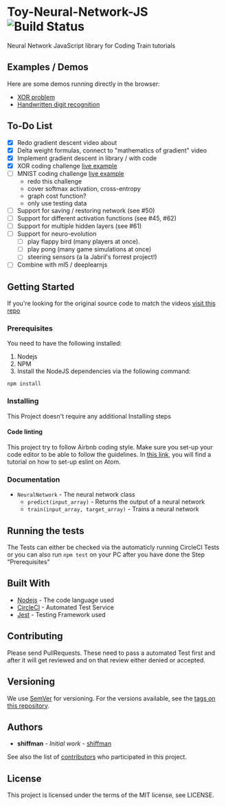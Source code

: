 # Toy-Neural-Network-JS ![Build Status](https://circleci.com/gh/CodingTrain/Toy-Neural-Network-JS.png?&style=shield&circle-token=:circle-token)

Neural Network JavaScript library for Coding Train tutorials

## Examples / Demos
Here are some demos running directly in the browser:
* [XOR problem](https://codingtrain.github.io/Toy-Neural-Network-JS/examples/xor/)
* [Handwritten digit recognition](https://codingtrain.github.io/Toy-Neural-Network-JS/examples/mnist/)

## To-Do List

* [x] Redo gradient descent video about
* [x] Delta weight formulas, connect to "mathematics of gradient" video
* [x] Implement gradient descent in library / with code
* [x] XOR coding challenge [live example](https://codingtrain.github.io/Toy-Neural-Network-JS/examples/xor/)
* [ ] MNIST coding challenge [live example](https://codingtrain.github.io/Toy-Neural-Network-JS/examples/mnist/)
    * redo this challenge
    * cover softmax activation, cross-entropy
    * graph cost function?
    * only use testing data
* [ ] Support for saving / restoring network (see #50)
* [ ] Support for different activation functions (see #45, #62)
* [ ] Support for multiple hidden layers (see #61)
* [ ] Support for neuro-evolution
    * [ ] play flappy bird (many players at once).
    * [ ] play pong (many game simulations at once)
    * [ ] steering sensors (a la Jabril's forrest project!)
* [ ] Combine with ml5 / deeplearnjs

## Getting Started

If you're looking for the original source code to match the videos [visit this repo](https://github.com/CodingTrain/Rainbow-Code/tree/master/Courses/natureofcode/10.18-toy_neural_network)

### Prerequisites

You need to have the following installed:

1. Nodejs
2. NPM
3. Install the NodeJS dependencies via the following command:

```
npm install
```

### Installing

This Project doesn't require any additional Installing steps

#### Code linting

This project try to follow Airbnb coding style. Make sure you set-up your code editor to be able to follow the guidelines. In [this link](https://medium.freecodecamp.org/how-to-set-up-eslint-in-atom-to-contribute-to-freecodecamp-3467dee86e2c), you will find a tutorial on how to set-up eslint on Atom.

### Documentation

* `NeuralNetwork` - The neural network class
  * `predict(input_array)` - Returns the output of a neural network
  * `train(input_array, target_array)` - Trains a neural network

## Running the tests

The Tests can either be checked via the automaticly running CircleCI Tests or you can also run `npm test` on your PC after you have done the Step "Prerequisites"

## Built With

* [Nodejs](https://nodejs.org/) - The code language used
* [CircleCI](https://circleci.com/) - Automated Test Service
* [Jest](https://facebook.github.io/jest/) - Testing Framework used

## Contributing

Please send PullRequests. These need to pass a automated Test first and after it will get reviewed and on that review either denied or accepted.

## Versioning

We use [SemVer](http://semver.org/) for versioning. For the versions available, see the [tags on this repository](https://github.com/CodingTrain/Toy-Neural-Network-JS/tags).

## Authors

* **shiffman** - *Initial work* - [shiffman](https://github.com/shiffman)

See also the list of [contributors](https://github.com/CodingTrain/Toy-Neural-Network-JS/contributors) who participated in this project.

## License

This project is licensed under the terms of the MIT license, see LICENSE.
